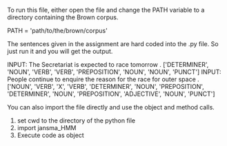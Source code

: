 To run this file, either open the file and change the PATH variable to a directory containing the Brown corpus.

PATH = 'path/to/the/brown/corpus'

The sentences given in the assignment are hard coded into the .py file. So just run it and you will get the output.

INPUT:  The Secretariat is expected to race tomorrow .
['DETERMINER', 'NOUN', 'VERB', 'VERB', 'PREPOSITION', 'NOUN', 'NOUN', 'PUNCT']
INPUT:  People continue to enquire the reason for the race for outer space .
['NOUN', 'VERB', 'X', 'VERB', 'DETERMINER', 'NOUN', 'PREPOSITION', 'DETERMINER', 'NOUN', 'PREPOSITION', 'ADJECTIVE', 'NOUN', 'PUNCT']


You can also import the file directly and use the object and method calls.

1. set cwd to the directory of the python file
2. import jansma_HMM
3. Execute code as object
